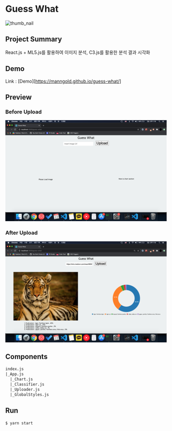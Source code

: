 # Guess What

![thumb_nail](https://miro.medium.com/max/4800/1*-gaKt3rPexLwC3Ivia5yhw.png)

## Project Summary

React.js + ML5.js를 활용하여 이미지 분석, C3.js를 활용한 분석 결과 시각화

## Demo

Link : [Demo][https://manngold.github.io/guess-what/]

## Preview

### Before Upload

![before_upload](./image/before_upload.png)

### After Upload

![after_upload](./image/after_upload.png)

## Components

```
index.js
|_App.js
  |_Chart.js
  |_Classifier.js
  |_Uploader.js
  |_GlobalStyles.js
```

## Run

`$ yarn start`
